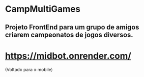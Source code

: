 # CampMultiGames

## Projeto FrontEnd para um grupo de amigos criarem campeonatos de jogos diversos.
# https://midbot.onrender.com/ 
(Voltado para o mobile)
